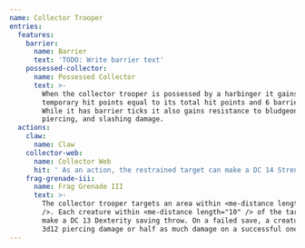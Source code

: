 ```yaml
---
name: Collector Trooper
entries:
  features:
    barrier:
      name: Barrier
      text: 'TODO: Write barrier text'
    possessed-collector:
      name: Possessed Collector
      text: >-
        When the collector trooper is possessed by a harbinger it gains
        temporary hit points equal to its total hit points and 6 barrier ticks.
        While it has barrier ticks it also gains resistance to bludgeoning,
        piercing, and slashing damage.
  actions:
    claw:
      name: Claw
    collector-web:
      name: Collector Web
      hit: ' As an action, the restrained target can make a DC 14 Strength check, bursting the webbing on a success'
    frag-grenade-iii:
      name: Frag Grenade III
      text: >-
        The collector trooper targets an area within <me-distance length="25"
        />. Each creature within <me-distance length="10" /> of the target must
        make a DC 13 Dexterity saving throw. On a failed save, a creature takes
        3d12 piercing damage or half as much damage on a successful one.
---
```

